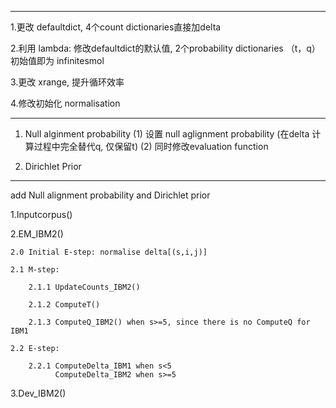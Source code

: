 ---------------------------------------------------------
1.更改 defaultdict, 4个count dictionaries直接加delta

2.利用 lambda: 修改defaultdict的默认值, 2个probability dictionaries （t，q）初始值即为 infinitesmol

3.更改 xrange, 提升循环效率

4.修改初始化 normalisation

---------------------------------------------------------
1. Null alginment probability
(1) 设置 null aglignment probability (在delta 计算过程中完全替代q, 仅保留t)
(2) 同时修改evaluation function


2. Dirichlet Prior



---------------------------------------------------------

add Null alignment probability and Dirichlet prior


1.Inputcorpus()

2.EM_IBM2()

    2.0 Initial E-step: normalise delta[(s,i,j)]

    2.1 M-step:

        2.1.1 UpdateCounts_IBM2()

        2.1.2 ComputeT()
        
        2.1.3 ComputeQ_IBM2() when s>=5, since there is no ComputeQ for IBM1
        
    2.2 E-step:
    
        2.2.1 ComputeDelta_IBM1 when s<5
              ComputeDelta_IBM2 when s>=5
              
3.Dev_IBM2()




